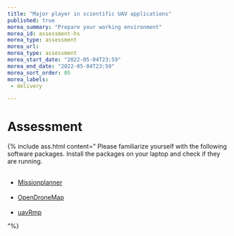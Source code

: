 ```yaml
---
title: "Major player in scientific UAV applications"
published: true
morea_summary: "Prepare your working environment"
morea_id: assessment-hs
morea_type: assessment
morea_url: 
morea_type: assessment
morea_start_date: "2022-05-04T23:59"
morea_end_date: "2022-05-04T23:59"
morea_sort_order: 05
morea_labels:
 - delivery

---
```


# Assessment


{% include ass.html content="
Please familiarize yourself with the following software packages. Install the packages on your laptop and check if they are running.<br><br> 

- [Missionplanner](https://ardupilot.org/planner/)<br><br>
- [OpenDroneMap](https://www.opendronemap.org/)<br><br>
- [uavRmp](https://gisma.github.io/uavRmp/)

"%}